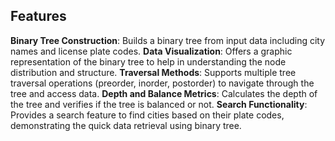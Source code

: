 
## Features

**Binary Tree Construction**: Builds a binary tree from input data including city names and license plate codes.
**Data Visualization**: Offers a graphic representation of the binary tree to help in understanding the node distribution and structure.
**Traversal Methods**: Supports multiple tree traversal operations (preorder, inorder, postorder) to navigate through the tree and access data.
**Depth and Balance Metrics**: Calculates the depth of the tree and verifies if the tree is balanced or not.
**Search Functionality**: Provides a search feature to find cities based on their plate codes, demonstrating the quick data retrieval using binary tree.
